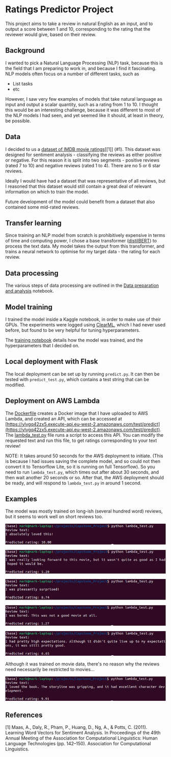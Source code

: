 # Ratings Predictor Project
This project aims to take a review in natural English as an input, and to output a score between 1 and 10, corresponding to the rating that the reviewer would give, based on their review.

## Background
I wanted to pick a Natural Language Processing (NLP) task, because this is the field that I am preparing to work in, and because I find it fascinating. NLP models often focus on a number of different tasks, such as 
* List tasks
* etc

However, I saw very few examples of models that take natural language as input and output a scalar quantity, such as a rating from 1 to 10. I thought this would be an interesting challenge, because it was different to most of the NLP models I had seen, and yet seemed like it should, at least in theory, be possible.

## Data
I decided to us a [dataset of IMDB movie ratings](http://ai.stanford.edu/~amaas/data/sentiment/)[[1]] (#1). This dataset was designed for sentiment analysis - classifying the reviews as either positive or negative. For this reason it is split into two segments - positive reviews (rated 7 to 10) and negative reviews (rated 1 to 4). There are no 5 or 6 star reviews.

Ideally I would have had a dataset that was representative of all reviews, but I reasoned that this dataset would still contain a great deal of relevant information on which to train the model.

Future development of the model could benefit from a dataset that also contained some mid-rated reviews.

## Transfer learning
Since training an NLP model from scratch is prohibitively expensive in terms of time and computing power, I chose a base transformer ([distilBERT](https://huggingface.co/docs/transformers/model_doc/distilbert)) to process the text data. My model takes the output from this transformer, and trains a neural network to optimise for my target data - the rating for each review.

## Data processing
The various steps of data processing are outlined in the [Data preparation and analysis](https://github.com/woodwardmw/MLZoomcamp-IMDB-ratings-predictor/blob/main/Ratings%20Predictor%20Data%20Preparation%20and%20Analysis.ipynb) notebook.

## Model training
I trained the model inside a Kaggle notebook, in order to make use of their GPUs. The experiments were logged using [ClearML](https://clear.ml), which I had never used before, but found to be very helpful for tuning hyperparameters.

The [training notebook](https://www.kaggle.com/markwoodward/mlzoomcamp-capstone-nlp-imdb-rating-predictor?scriptVersionId=82290969) details how the model was trained, and the hyperparameters that I decided on.

## Local deployment with Flask
The local deployment can be set up by running ```predict.py```. It can then be tested with ```predict_test.py```, which contains a test string that can be modified.

## Deployment on AWS Lambda
The [Dockerfile](https://github.com/woodwardmw/MLZoomcamp-IMDB-ratings-predictor/blob/main/Dockerfile) creates a Docker image that I have uploaded to AWS Lambda, and created an API, which can be accessed at [https://ylvgq42zx5.execute-api.eu-west-2.amazonaws.com/test/predict](https://ylvgq42zx5.execute-api.eu-west-2.amazonaws.com/test/predict). The [lambda_test.py](https://github.com/woodwardmw/MLZoomcamp-IMDB-ratings-predictor/blob/main/lambda_test.py) file runs a script to access this API. You can modify the requested text and run this file, to get ratings corresponding to your text review!

NOTE: It takes around 50 seconds for the AWS deployment to initiate. (This is because I had issues saving the complete model, and so could not then convert it to Tensorflow Lite, so it is running on full Tensorflow). So you need to run ```lambda_test.py```, which times out after about 30 seconds, and then wait another 20 seconds or so. After that, the AWS deployment should be ready, and will respond to ```lambda_test.py``` in around 1 second.

## Examples
The model was mostly trained on long-ish (several hundred word) reviews, but it seems to work well on short reviews too.

![example](https://raw.githubusercontent.com/woodwardmw/MLZoomcamp-IMDB-ratings-predictor/main/images/test%20examples/Screenshot%20from%202021-12-13%2021-28-03.png)

![example](https://github.com/woodwardmw/MLZoomcamp-IMDB-ratings-predictor/raw/main/images/test%20examples/Screenshot%20from%202021-12-13%2021-40-38.png)

![example](https://github.com/woodwardmw/MLZoomcamp-IMDB-ratings-predictor/raw/main/images/test%20examples/Screenshot%20from%202021-12-13%2021-28-18.png)

![example](https://github.com/woodwardmw/MLZoomcamp-IMDB-ratings-predictor/raw/main/images/test%20examples/Screenshot%20from%202021-12-13%2021-28-56.png)

![example](https://github.com/woodwardmw/MLZoomcamp-IMDB-ratings-predictor/raw/main/images/test%20examples/Screenshot%20from%202021-12-13%2021-29-47.png)


Although it was trained on movie data, there's no reason why the reviews need necessarily be restricted to movies...

![example](https://github.com/woodwardmw/MLZoomcamp-IMDB-ratings-predictor/raw/main/images/test%20examples/Screenshot%20from%202021-12-13%2021-31-01.png)

## References
<a id="1">[1]</a> 
Maas, A., Daly, R., Pham, P., Huang, D., Ng, A., & Potts, C. (2011). Learning Word Vectors for Sentiment Analysis. In Proceedings of the 49th Annual Meeting of the Association for Computational Linguistics: Human Language Technologies (pp. 142–150). Association for Computational Linguistics.
